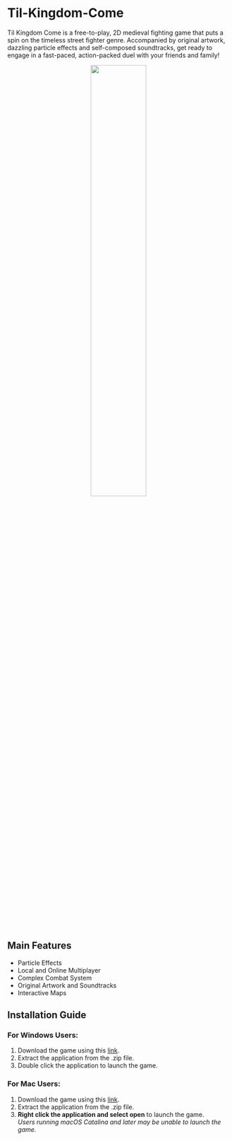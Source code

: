 # Til-Kingdom-Come
Til Kingdom Come is a free-to-play, 2D medieval fighting game that puts a spin on the timeless street fighter genre. Accompanied by original artwork, dazzling particle effects and self-composed soundtracks, get ready to engage in a fast-paced, action-packed duel with your friends and family!
<p align="center">
  <img src="https://drive.google.com/uc?export=view&id=1mhhbjMQJe9RFxvZI9FjSqekaUFKhZOTq" width="50%">
</p>

## Main Features

- Particle Effects
- Local and Online Multiplayer
- Complex Combat System
- Original Artwork and Soundtracks
- Interactive Maps

## Installation Guide


### For Windows Users:
1. Download the game using this [link](https://github.com/wenhaogoh/Til-Kingdom-Come/releases/download/v1.00/Til.Kingdom.Come.WIN.zip).
2. Extract the application from the .zip file.
3. Double click the application to launch the game.

### For Mac Users:
1. Download the game using this [link](https://github.com/wenhaogoh/Til-Kingdom-Come/releases/download/v1.00/Til.Kingdom.Come.MAC.app.zip).
2. Extract the application from the .zip file.
3. __Right click the application and select open__ to launch the game.
<br/>*Users running macOS Catalina and later may be unable to launch the game.*

